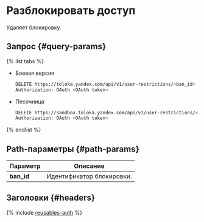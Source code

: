 # Разблокировать доступ

Удаляет блокировку.

## Запрос {#query-params}

{% list tabs %}

- Боевая версия

    ```bash
    DELETE https://toloka.yandex.com/api/v1/user-restrictions/<ban_id>
    Authorization: OAuth <OAuth token>
    ```

- Песочница

    ```bash
    DELETE https://sandbox.toloka.yandex.com/api/v1/user-restrictions/<ban_id>
    Authorization: OAuth <OAuth token>
    ```

{% endlist %}

## Path-параметры {#path-params}

Параметр | Описание
----- | -----
**ban_id** | Идентификатор блокировки.

## Заголовки {#headers}

{% include [reusables-auth](../_includes/reusables/id-reusables/auth.md) %}